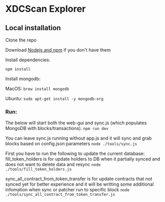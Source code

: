 # XDCScan Explorer

## Local installation

Clone the repo

Download [Nodejs and npm](https://docs.npmjs.com/getting-started/installing-node "Nodejs install") if you don't have them

Install dependencies:

`npm install`

Install mongodb:

MacOS: `brew install mongodb`

Ubuntu: `sudo apt-get install -y mongodb-org`

### Run:
The below will start both the web-gui and sync.js (which populates MongoDB with blocks/transactions).
`npm run dev`

You can leave sync.js running without app.js and it will sync and grab blocks based on config.json parameters
`node ./tools/sync.js`

First you have to run the following to update the current database:
fill_token_holders is for update holders to DB when it partially synced and does not want to delete data and resync 
`node ./tools/fill_token_holders.js`

sync_all_contract_from_token_transfer is for update contracts that not synced yet for better experience and it will be writting some additional infomation when sync or patcher run to specific block 
`node ./tools/sync_all_contract_from_token_transfer.js`
